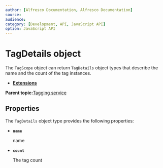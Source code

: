 ```yaml
---
author: [Alfresco Documentation, Alfresco Documentation]
source: 
audience: 
category: [Development, API, JavaScript API]
option: JavaScript API
---
```


# TagDetails object

The `TagScope` object can return `TagDetails` object types that describe the name and the count of the tag instances.

-   **[Extensions](../references/API-JS-ExtensionsExisting.md)**  


**Parent topic:**[Tagging service](../references/API-JS-Tagging.md)

## Properties

The `TagDetails` object type provides the following properties:

-   **`name`**

    name


-   **`count`**

    The tag count


